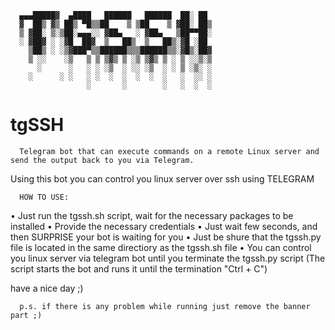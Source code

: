       ▄▄▄█████▓  ▄████   ██████   ██████  ██░ ██ 
      ▓  ██▒ ▓▒ ██▒ ▀█▒▒██    ▒ ▒██    ▒ ▓██░ ██▒
      ▒ ▓██░ ▒░▒██░▄▄▄░░ ▓██▄   ░ ▓██▄   ▒██▀▀██░
      ░ ▓██▓ ░ ░▓█  ██▓  ▒   ██▒  ▒   ██▒░▓█ ░██ 
        ▒██▒ ░ ░▒▓███▀▒▒██████▒▒▒██████▒▒░▓█▒░██▓
        ▒ ░░    ░▒   ▒ ▒ ▒▓▒ ▒ ░▒ ▒▓▒ ▒ ░ ▒ ░░▒░▒
          ░      ░   ░ ░ ░▒  ░ ░░ ░▒  ░ ░ ▒ ░▒░ ░
        ░      ░ ░   ░ ░  ░  ░  ░  ░  ░   ░  ░░ ░
                     ░       ░        ░   ░  ░  ░






# tgSSH
      Telegram bot that can execute commands on a remote Linux server and send the output back to you via Telegram.

Using this bot you can control you linux server over ssh using TELEGRAM

      HOW TO USE:
      
  • Just run the tgssh.sh script, wait for the necessary packages to be installed
  • Provide the necessary credentials
  • Just wait few seconds, and then SURPRISE your bot is waiting for you
  • Just be shure that the tgssh.py file is located in the same directiory as the tgssh.sh file
  • You can control you linux server via telegram bot until you terminate the tgssh.py script (The script starts the bot and runs it until the termination "Ctrl + C")

have a nice day ;)

      p.s. if there is any problem while running just remove the banner part ;)
